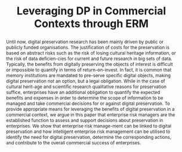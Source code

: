 ---
abstract: Until now, digital preservation research has been mainly driven by public
  or publicly funded organisations. The justification of costs for the preservation
  is based on abstract risks such as the risk of losing cultural heritage information,
  or the risk of data deficien-cies for current and future research in big sets of
  data. Typically, the benefits from digitally preserving the objects of interest
  is difficult or impossible to quantify in terms of return-on-invest. In fact, it
  is common that memory institutions are mandated to pre-serve specific digital objects,
  making digital preservation not an option, but a legal obligation. While in the
  case of cultural herit-age and scientific research qualitative reasons for preservation
  suffice, enterprises have an additional obligation to quantify the expected benefits
  and expenses in order to determine the scope of information to be managed and take
  commercial decisions for or against digital preservation. To provide appropriate
  means for leveraging the benefits of digital preservation in a commercial context,
  we argue in this paper that enterprise risk managers are the established function
  to assess and support decisions about preservation in enterprises. We show that
  enterprise risk manage-ment can be linked to digital preservation and how intelligent
  enterprise risk management can be utilised to identify the need for digital preservation,
  determine the corresponding actions, and contribute to the overall commercial success
  of enterprises.
creators:
- José Barateiro
- Daniel Burda
- Daniel Simon
date: null
document_url: https://services.phaidra.univie.ac.at/api/object/o:378043/download
grand_parent: iPRES
institutions: []
keywords:
- digital preservation
- intelligent enterprise risk management
- commercial use of digital preservation
- lisbon
landing_page_url: https://phaidra.univie.ac.at/o:378043
language: eng
layout: publication
license: CC BY-SA 2.0 AT
notes_url: null
parent: iPRES 2013
publication_type: paper
size: 524070
slides_url: null
source_name: iPRES
stream_url: null
title: Leveraging DP in Commercial Contexts through ERM
year: 2013
---